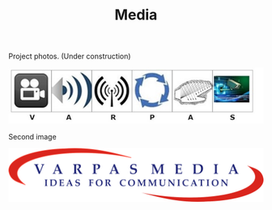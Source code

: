 ﻿---
layout: page
title: Media
permalink: /Media/
---



<p>Project photos. (Under construction)</p>

<img src = "/images/Logo Big.jpg"/>

<p>Second image </p>


<img src = "/images/Logo of Varpas.png"/>

